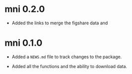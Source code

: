 # mni 0.2.0

* Added the links to merge the figshare data and 

# mni 0.1.0

* Added a `NEWS.md` file to track changes to the package.

* Added all the functions and the ability to download data.

